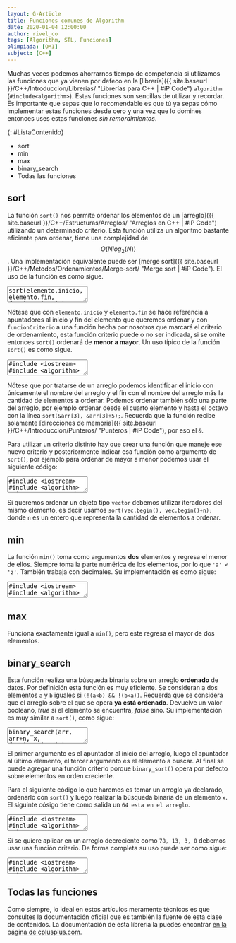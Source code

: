 ```yaml
---
layout: G-Article
title: Funciones comunes de Algorithm
date: 2020-01-04 12:00:00
author: rivel_co
tags: [Algorithm, STL, Funciones]
olimpiada: [OMI]
subject: [C++]
---
```


Muchas veces podemos ahorrarnos tiempo de competencia si utilizamos las funciones que ya vienen por defeco en la [librería]({{ site.baseurl }}/C++/Introduccion/Librerias/ "Librerías para C++ &vert; #iP Code") `algorithm` (`#include<algorithm>`). Estas funciones son sencillas de utilizar y recordar. Es importante que sepas que lo recomendable es que tú ya sepas cómo implementar estas funciones desde cero y una vez que lo domines entonces uses estas funciones *sin remordimientos*.

{: #ListaContenido}
- sort
- min
- max
- binary_search
- Todas las funciones

## sort

La función `sort()` nos permite ordenar los elementos de un [arreglo]({{ site.baseurl }}/C++/Estructuras/Arreglos/ "Arreglos en C++ &vert; #iP Code") utilizando un determinado criterio. Esta función utiliza un algoritmo bastante eficiente para ordenar, tiene una complejidad de $$O(N log_2(N))$$. Una implementación equivalente puede ser [merge sort]({{ site.baseurl }}/C++/Metodos/Ordenamientos/Merge-sort/ "Merge sort &vert; #iP Code"). El uso de la función es como sigue.

<textarea class="cpp">
sort(elemento.inicio, elemento.fin, funcionCriterio);</textarea>

Nótese que con `elemento.inicio` y `elemento.fin` se hace referencia a apuntadores al inicio y fin del elemento que queremos ordenar y con `funcionCriterio` a una función hecha por nosotros que marcará el criterio de ordenamiento, esta función criterio puede o no ser indicada, si se omite entonces `sort()` ordenará de **menor a mayor**. Un uso típico de la función `sort()` es como sigue.

<textarea class="cpp">
#include &lt;iostream&gt;
#include &lt;algorithm&gt;
using namespace std;

int main(){
    int arr[] = {1, 5, 3, 0, 6, 7, 8, 4, 2, 9};
    
    sort(arr, arr+10);
    
    for (int i=0; i<10; i++){
        cout << arr[i] << endl;
    }
    
    return 0;
}</textarea>

Nótese que por tratarse de un arreglo podemos identificar el inicio con únicamente el nombre del arreglo y el fin con el nombre del arreglo más la cantidad de elementos a ordenar. Podemos ordenar también sólo una parte del arreglo, por ejemplo ordenar desde el cuarto elemento y hasta el octavo con la línea `sort(&arr[3], &arr[3]+5);`. Recuerda que la función recibe solamente [direcciones de memoria]({{ site.baseurl }}/C++/Introduccion/Punteros/ "Punteros &vert; #iP Code"), por eso el `&`.

Para utilizar un criterio distinto hay que crear una función que maneje ese nuevo criterio y posteriormente indicar esa función como argumento de `sort()`, por ejemplo para ordenar de mayor a menor podemos usar el siguiente código:

<textarea class="cpp">
#include &lt;iostream&gt;
#include &lt;algorithm&gt;
using namespace std;

bool mayorMenor(int a, int b){
    return a > b;
}

int main(){
    int arr[] = {1, 5, 3, 7, 6, 0, 8, 4, 2, 9};
    
    sort(arr, arr+10, mayorMenor);
    
    for (int i=0; i<10; i++){
        cout << arr[i] << endl;
    }
    
    return 0;
}</textarea>

Si queremos ordenar un objeto tipo `vector` debemos utilizar iteradores del mismo elemento, es decir usamos `sort(vec.begin(), vec.begin()+n);` donde `n` es un entero que representa la cantidad de elementos a ordenar.

## min

La función `min()` toma como argumentos **dos** elementos y regresa el menor de ellos. Siempre toma la parte numérica de los elementos, por lo que `'a' < 'z'`. También trabaja con decimales. Su implementación es como sigue:

<textarea class="cpp">
#include &lt;iostream&gt;
#include &lt;algorithm&gt;
using namespace std;

int main(){
    int a = 3, b = 10;
    
    cout << min(a, b); // Muestra 3
    
    return 0;
}</textarea>

## max

Funciona exactamente igual a `min()`, pero este regresa el mayor de dos elementos. 

## binary_search

Esta función realiza una búsqueda binaria sobre un arreglo **ordenado** de datos. Por definición esta función es muy eficiente. Se consideran a dos elementos `a` y `b` iguales si `(!(a<b) && !(b<a))`. Recuerda que se considera que el arreglo sobre el que se opera **ya está ordenado**. Devuelve un valor booleano, *true* si el elemento se encuentra, *false* sino. Su implementación es muy similar a `sort()`, como sigue:

<textarea class="cpp">
binary_search(arr, arr+n, x, funcionCriterio);</textarea>

El primer argumento es el apuntador al inicio del arreglo, luego el apuntador al último elemento, el tercer argumento es el elemento a buscar. Al final se puede agregar una función criterio porque `binary_sort()` opera por defecto sobre elementos en orden creciente.

Para el siguiente código lo que haremos es tomar un arreglo ya declarado, ordenarlo con `sort()` y luego realizar la búsqueda binaria de un elemento `x`. El siguinte cósigo tiene como salida un `64 esta en el arreglo`.

<textarea class="cpp">
#include &lt;iostream&gt;
#include &lt;algorithm&gt;
using namespace std;

int main(){
    int arr[] = {10, 21, 453, 64, 75, 123, 68, 32, 156, 35};
    int x; // Variable de consulta
    
    sort(arr, arr+10);
    x = 64;
    if (binary_search(arr, arr+10, x))
        cout << x << " esta en el arreglo";
    else 
        cout << x << " no esta en el arreglo";
    
    return 0;
}</textarea>

Si se quiere aplicar en un arreglo decreciente como `78, 13, 3, 0` debemos usar una función criterio. De forma completa su uso puede ser como sigue:

<textarea class="cpp">
#include &lt;iostream&gt;
#include &lt;algorithm&gt;
using namespace std;

bool funct(int a, int b){
    return a > b;
}

int main(){
    int arr[] = {10, 21, 453, 64, 75, 123, 68, 32, 156, 35};
    int x; // Variable de consulta
    
    sort(arr, arr+10, funct); // Ordenamos de forma decreciente
    x = 75;
    if (binary_search(arr, arr+10, x), funct)
        cout << x << " esta en el arreglo";
    else 
        cout << x << " no esta en el arreglo";

    
    return 0;
}</textarea>

## Todas las funciones

Como siempre, lo ideal en estos artículos meramente técnicos es que consultes la documentación oficial que es también la fuente de esta clase de contenidos. La documentación de esta librería la puedes encontrar [en la página de cplusplus.com](http://www.cplusplus.com/reference/algorithm/ "C++ Reference").